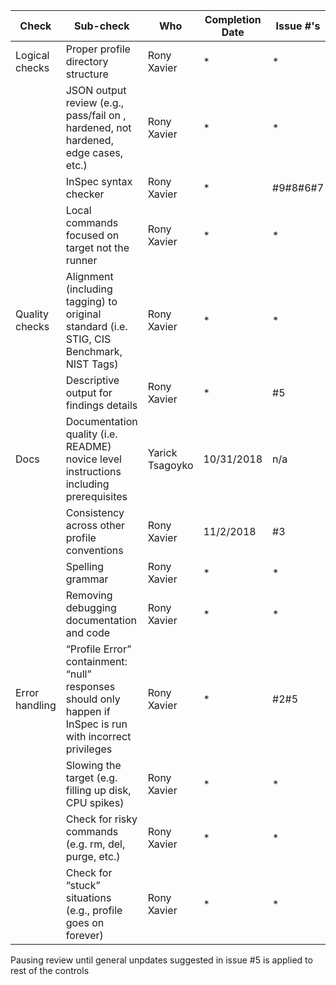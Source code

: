 | Check          | Sub-check                                                                         | Who | Completion Date | Issue #'s |
|----------------|-----------------------------------------------------------------------------------|-----|-----------------|-----------|
|Logical checks| Proper profile directory structure                         |Rony Xavier|*|*|
||JSON output review (e.g., pass/fail on ,<br>hardened, not hardened, edge cases, etc.)|Rony Xavier|*|*|
||InSpec syntax checker|Rony Xavier|*|#9#8#6#7|
||Local commands focused on target not the runner|Rony Xavier|*|*|
|Quality checks|Alignment (including tagging) to original<br> standard (i.e. STIG, CIS Benchmark, NIST Tags)|Rony Xavier|*|*|
||Descriptive output for findings details|Rony Xavier|*|#5|
|Docs|Documentation quality (i.e. README)<br> novice level instructions including prerequisites|Yarick Tsagoyko|10/31/2018|n/a|
||Consistency across other profile conventions |Rony Xavier|11/2/2018|#3|
||Spelling grammar|Rony Xavier|*|*|
||Removing debugging documentation and code|Rony Xavier|*|*|
| Error handling |“Profile Error” containment: “null” responses <br>should only happen if InSpec is run with incorrect privileges|Rony Xavier|*|#2#5|
||Slowing the target (e.g. filling up disk, CPU spikes)|Rony Xavier|*|*|
||Check for risky commands (e.g. rm, del, purge, etc.)|Rony Xavier|*|*|
||Check for “stuck” situations (e.g., profile goes on forever)|Rony Xavier|*|*|


Pausing review until general unpdates suggested in issue #5 is applied to rest of the controls
